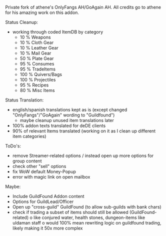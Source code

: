 Private fork of athene's OnlyFangs AH/GoAgain AH. All credits go to athene for his amazing work on this addon.


Status Cleanup:
- working through coded ItemDB by category
    - 10 % Weapons
    - 10 % Cloth Gear
    - 10 % Leather Gear
    - 10 % Mail Gear
    - 50 % Plate Gear
    - 95 % Consumes
    - 95 % TradeItems
    - 100 % Quivers/Bags
    - 100 % Projectiles
    - 95 % Recipes
    - 80 % Misc Items

Status Translation:
- english/spanish translations kept as is (except changed "OnlyFangs"/"GoAgain" wording to "Guildfound")
    - maybe cleanup unused item translations later
- 100% addon texts translated for deDE clients
- 90% of relevant Items translated (working on it as I clean up different item categories)
  
ToDo's:
- remove Streamer-related options / instead open up more options for group content
- check other "sell" options
- fix WoW default Money-Popup
- error with magic link on open mailbox

Maybe:
- Include GuildFound Addon content
- Options for GuildLead/Officer
- Open up "cross-guild" GuildFound (to allow sub-guilds with bank chars)
- check if trading a subset of items should still be allowed (GuildFound-related)
    o like conjured water, health stones, dungeon-items like uldaman staff
    o would 100% mean rewriting logic on guildfound trading, likely making it 50x more complex
